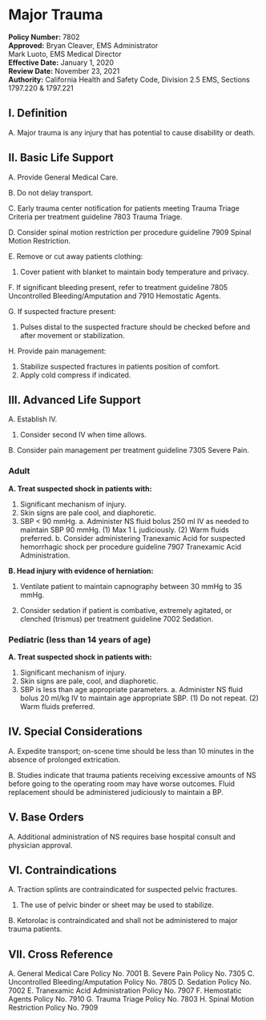 # Major Trauma

**Policy Number:** 7802  
**Approved:** Bryan Cleaver, EMS Administrator  
Mark Luoto, EMS Medical Director  
**Effective Date:** January 1, 2020  
**Review Date:** November 23, 2021  
**Authority:** California Health and Safety Code, Division 2.5 EMS, Sections 1797.220 & 1797.221

## I. Definition

A. Major trauma is any injury that has potential to cause disability or death.

## II. Basic Life Support

A. Provide General Medical Care.

B. Do not delay transport.

C. Early trauma center notification for patients meeting Trauma Triage Criteria per treatment guideline 7803 Trauma Triage.

D. Consider spinal motion restriction per procedure guideline 7909 Spinal Motion Restriction.

E. Remove or cut away patients clothing:
1. Cover patient with blanket to maintain body temperature and privacy.

F. If significant bleeding present, refer to treatment guideline 7805 Uncontrolled Bleeding/Amputation and 7910 Hemostatic Agents.

G. If suspected fracture present:
1. Pulses distal to the suspected fracture should be checked before and after movement or stabilization.

H. Provide pain management:
1. Stabilize suspected fractures in patients position of comfort.
2. Apply cold compress if indicated.

## III. Advanced Life Support

A. Establish IV.
1. Consider second IV when time allows.

B. Consider pain management per treatment guideline 7305 Severe Pain.

### Adult

**A. Treat suspected shock in patients with:**

1. Significant mechanism of injury.
2. Skin signs are pale cool, and diaphoretic.
3. SBP < 90 mmHg.
   a. Administer NS fluid bolus 250 ml IV as needed to maintain SBP 90 mmHg.
      (1) Max 1 L judiciously.
      (2) Warm fluids preferred.
   b. Consider administering Tranexamic Acid for suspected hemorrhagic shock per procedure guideline 7907 Tranexamic Acid Administration.

**B. Head injury with evidence of herniation:**

1. Ventilate patient to maintain capnography between 30 mmHg to 35 mmHg.

2. Consider sedation if patient is combative, extremely agitated, or clenched (trismus) per treatment guideline 7002 Sedation.

### Pediatric (less than 14 years of age)

**A. Treat suspected shock in patients with:**

1. Significant mechanism of injury.
2. Skin signs are pale, cool, and diaphoretic.
3. SBP is less than age appropriate parameters.
   a. Administer NS fluid bolus 20 ml/kg IV to maintain age appropriate SBP.
      (1) Do not repeat.
      (2) Warm fluids preferred.

## IV. Special Considerations

A. Expedite transport; on-scene time should be less than 10 minutes in the absence of prolonged extrication.

B. Studies indicate that trauma patients receiving excessive amounts of NS before going to the operating room may have worse outcomes. Fluid replacement should be administered judiciously to maintain a BP.

## V. Base Orders

A. Additional administration of NS requires base hospital consult and physician approval.

## VI. Contraindications

A. Traction splints are contraindicated for suspected pelvic fractures.
1. The use of pelvic binder or sheet may be used to stabilize.

B. Ketorolac is contraindicated and shall not be administered to major trauma patients.

## VII. Cross Reference

A. General Medical Care Policy No. 7001
B. Severe Pain Policy No. 7305
C. Uncontrolled Bleeding/Amputation Policy No. 7805
D. Sedation Policy No. 7002
E. Tranexamic Acid Administration Policy No. 7907
F. Hemostatic Agents Policy No. 7910
G. Trauma Triage Policy No. 7803
H. Spinal Motion Restriction Policy No. 7909



